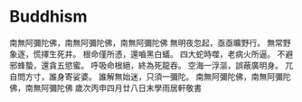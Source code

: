# Buddhism
南無阿彌陀佛，南無阿彌陀佛，南無阿彌陀佛
無明夜忽起，亟亟曠野行。
無常野象逐，慌擇生死井。
根命僅所憑，還嚙黑白蟻。
四大蛇時噬，老病火所逼。
不避邪蜂蟄，還貪五慾蜜。
呼吸命根絕，終為死龍吞。
空海一浮漚，誤蔽廣明身。
兀自問方寸，誰身寄娑婆。
誰解無始迷，只須一彌陀。
南無阿彌陀佛，南無阿彌陀佛，南無阿彌陀佛
    歲次丙申四月廿八日末學雨居軒敬書
